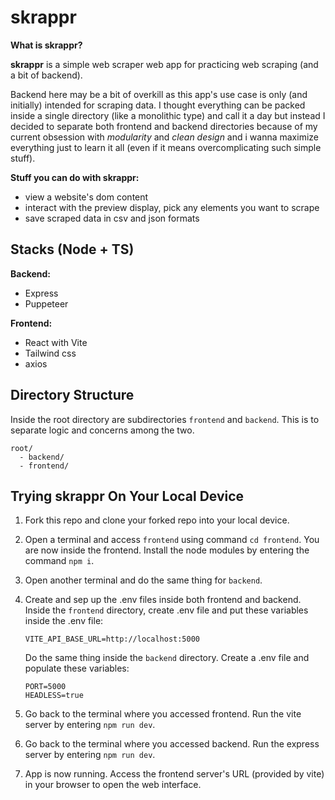 # skrappr

**What is skrappr?**

**skrappr** is a simple web scraper web app for practicing web scraping (and a bit of backend).

Backend here may be a bit of overkill as this app's use case is only (and initially) intended for scraping data. I thought everything can be packed inside a single directory (like a monolithic type) and call it a day but instead I decided to separate both frontend and backend directories because of my current obsession with _modularity_ and _clean design_ and i wanna maximize everything just to learn it all (even if it means overcomplicating such simple stuff).

**Stuff you can do with skrappr:**

- view a website's dom content
- interact with the preview display, pick any elements you want to scrape
- save scraped data in csv and json formats

## Stacks (Node + TS)

**Backend:**

- Express
- Puppeteer

**Frontend:**

- React with Vite
- Tailwind css
- axios

## Directory Structure

Inside the root directory are subdirectories `frontend` and `backend`. This is to separate logic and concerns among the two.

```
root/
  - backend/
  - frontend/
```

## Trying skrappr On Your Local Device

1. Fork this repo and clone your forked repo into your local device.
2. Open a terminal and access `frontend` using command `cd frontend`. You are now inside the frontend. Install the node modules by entering the command `npm i`.
3. Open another terminal and do the same thing for `backend`.
4. Create and sep up the .env files inside both frontend and backend.
   Inside the `frontend` directory, create .env file and put these variables inside the .env file:

   ```
   VITE_API_BASE_URL=http://localhost:5000
   ```

   Do the same thing inside the `backend` directory. Create a .env file and populate these variables:

   ```
   PORT=5000
   HEADLESS=true
   ```

5. Go back to the terminal where you accessed frontend. Run the vite server by entering `npm run dev`.
6. Go back to the terminal where you accessed backend. Run the express server by entering `npm run dev`.
7. App is now running. Access the frontend server's URL (provided by vite) in your browser to open the web interface.
